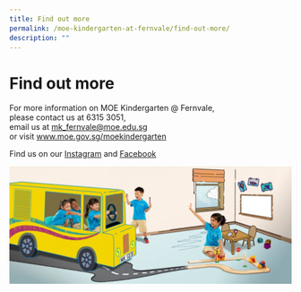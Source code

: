 ```yaml
---
title: Find out more
permalink: /moe-kindergarten-at-fernvale/find-out-more/
description: ""
---
```

# Find out more
For more information on MOE Kindergarten @ Fernvale,  
please contact us at 6315 3051,  
email us at [mk\_fernvale@moe.edu.sg](mailto:mk_fernvale@moe.edu.sg)   
or visit <a href="http://www.moe.gov.sg/moekindergarten" target="_blank">www.moe.gov.sg/moekindergarten</a>

Find us on our <a href="https://www.instagram.com/mk_fernvale/" target="_blank">Instagram</a> and <a href="https://www.facebook.com/mkfernvale" target="_blank">Facebook</a>

![](/images/MOE%20Kindergarten%20@%20Fernvale/PIC%206.jpg)